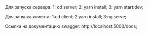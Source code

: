 Для запуска сервера:
  1: cd server;
  2: yarn install;
  3: yarn start:dev;

Для запуска клиента:
  1:cd client;
  2:yarn install;
  3:ng serve;

Ссылка на документацию swagger: http://localhost:5000/docs;
